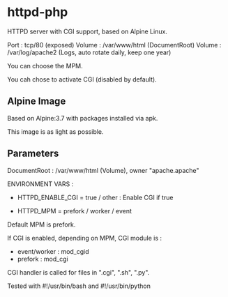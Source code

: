 # httpd-php

HTTPD server with CGI support, based on Alpine Linux.

Port : tcp/80 (exposed)
Volume : /var/www/html (DocumentRoot)
Volume : /var/log/apache2 (Logs, auto rotate daily, keep one year)

You can choose the MPM.

You cah chose to activate CGI (disabled by default).

## Alpine Image

Based on Alpine:3.7 with packages installed via apk. 

This image is as light as possible.

## Parameters

DocumentRoot : /var/www/html (Volume), owner "apache.apache"

ENVIRONMENT VARS :

* HTTPD_ENABLE_CGI = true / other : Enable CGI if true

* HTTPD_MPM = prefork / worker / event

Default MPM is prefork.

If CGI is enabled, depending on MPM, CGI module is :
- event/worker : mod_cgid
- prefork : mod_cgi

CGI handler is called for files in ".cgi", ".sh", ".py".

Tested with #!/usr/bin/bash and #!/usr/bin/python



